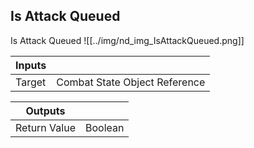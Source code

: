 ## Is Attack Queued
Is Attack Queued
![[../img/nd_img_IsAttackQueued.png]]

|Inputs||
|--|--|
| Target | Combat State Object Reference |

|Outputs||
|--|--|
| Return Value | Boolean |
